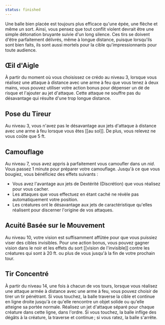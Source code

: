 ```yaml
---
status: finished
---
```

Une balle bien placée est toujours plus efficace qu'une épée, une flèche et même un sort. Ainsi, vous pensez que tout conflit violent devrait être une simple détonation bruyante suivie d'un long silence. Ces tirs se doivent d'être parfaitement délivrés, même à longue distance, puisque lorsqu'ils sont bien faits, ils sont aussi mortels pour la cible qu'impressionnants pour toute audience.

## Œil d'Aigle

À partir du moment où vous choisissez ce crédo au niveau 3, lorsque vous réalisez une attaque à distance avec une arme à feu que vous tenez à deux mains, vous pouvez utiliser votre action bonus pour dépenser un dé de risque et l'ajouter au jet d'attaque. Cette attaque ne souffre pas du désavantage qui résulte d'une trop longue distance.

## Pose du Tireur

Au niveau 3, vous n'avez pas le désavantage aux jets d'attaque à distance avec une arme à feu lorsque vous êtes [[au sol]]. De plus, vous relevez ne vous coûte que 5 ft.

## Camouflage

Au niveau 7, vous avez appris à parfaitement vous camoufler dans un *nid*. Vous passez 1 minute pour préparer votre camouflage. Jusqu'à ce que vous bougiez, vous bénéficiez des effets suivants : 

 - Vous avez l'avantage aux jets de Dextérité (Discrétion) que vous réalisez pour vous cacher.
 - Les attaques que vous effectuez en étant caché ne révèle pas automatiquement votre position.
 - Les créatures ont le désavantage aux jets de caractéristique qu'elles réalisent pour discerner l'origine de vos attaques.

## Acuité Basée sur le Mouvement

Au niveau 10, votre vision est suffisamment affûtée pour que vous puissiez viser des cibles invisibles. Pour une action bonus, vous pouvez gagner vision dans le noir et les effets du sort [[vision de l'invisible]] contre les créatures qui sont à 20 ft. ou plus de vous jusqu'à la fin de votre prochain tour.

## Tir Concentré

À partir du niveau 14, une fois à chacun de vos tours, lorsque vous réalisez une attaque armée à distance avec une arme à feu, vous pouvez choisir de tirer un tir pénétrant. Si vous touchez, la balle traverse la cible et continue en ligne droite jusqu'à ce qu'elle rencontre un objet solide ou qu'elle atteigne sa portée normale. Réalisez un jet d'attaque séparé pour chaque créature dans cette ligne, dans l'ordre. Si vous touchez, la balle inflige des dégâts à la créature, la traverse et continue ; si vous ratez, la balle s'arrête.
